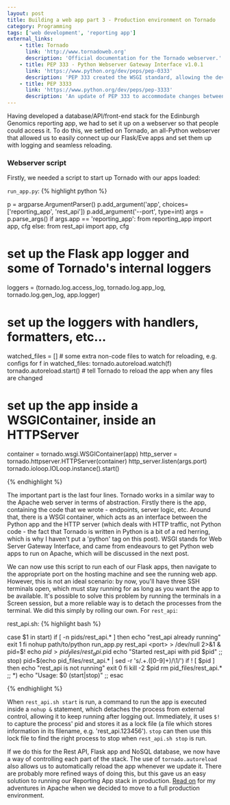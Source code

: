 ```yaml
---
layout: post
title: Building a web app part 3 - Production environment on Tornado
category: Programming
tags: ['web development', 'reporting app']
external_links:
    - title: Tornado
      link: 'http://www.tornadoweb.org'
      description: 'Official documentation for the Tornado webserver.'
    - title: PEP 333 - Python Webserver Gateway Interface v1.0.1
      link: 'https://www.python.org/dev/peps/pep-0333'
      description: 'PEP 333 created the WSGI standard, allowing the development of interfaces between HTTP and Python.'
    - title: PEP 3333
      link: 'https://www.python.org/dev/peps/pep-3333'
      description: 'An update of PEP 333 to accommodate changes between Python 2 and 3.'
---
```


Having developed a database/API/front-end stack for the Edinburgh Genomics reporting app, we had to set it up on a webserver so that people could access it. To do this, we settled on Tornado, an all-Python webserver that allowed us to easily connect up our Flask/Eve apps and set them up with logging and seamless reloading.

### Webserver script
Firstly, we needed a script to start up Tornado with our apps loaded:

`run_app.py`:
{% highlight python %}

p = argparse.ArgumentParser()
p.add_argument('app', choices=['reporting_app', 'rest_api'])
p.add_argument('--port', type=int)
args = p.parse_args()
if args.app == 'reporting_app':
    from reporting_app import app, cfg
else:
    from rest_api import app, cfg

# set up the Flask app logger and some of Tornado's internal loggers
loggers = (tornado.log.access_log, tornado.log.app_log, tornado.log.gen_log, app.logger)
# set up the loggers with handlers, formatters, etc...

watched_files = []  # some extra non-code files to watch for reloading, e.g. configs
for f in watched_files:
    tornado.autoreload.watch(f)
tornado.autoreload.start()  # tell Tornado to reload the app when any files are changed

# set up the app inside a WSGIContainer, inside an HTTPServer
container = tornado.wsgi.WSGIContainer(app)
http_server = tornado.httpserver.HTTPServer(container)
http_server.listen(args.port)
tornado.ioloop.IOLoop.instance().start()

{% endhighlight %}

The important part is the last four lines. Tornado works in a similar way to the Apache web server in terms of abstraction. Firstly there is the app, containing the code that we wrote - endpoints, server logic, etc. Around that, there is a WSGI container, which acts as an interface between the Python app and the HTTP server (which deals with HTTP traffic, not Python code - the fact that Tornado is written in Python is a bit of a red herring, which is why I haven't put a 'python' tag on this post). WSGI stands for Web Server Gateway Interface, and came from endeavours to get Python web apps to run on Apache, which will be discussed in the next post.

We can now use this script to run each of our Flask apps, then navigate to the appropriate port on the hosting machine and see the running web app. However, this is not an ideal scenario: by now, you'll have three SSH terminals open, which must stay running for as long as you want the app to be available. It's possible to solve this problem by running the terminals in a Screen session, but a more reliable way is to detach the processes from the terminal. We did this simply by rolling our own. For `rest_api`:

rest_api.sh:
{% highlight bash %}

case $1 in
    start)
        if [ -n pids/rest_api.* ]
        then
            echo "rest_api already running"
            exit 1
        fi
        nohup path/to/python run_app.py rest_api <port> > /dev/null 2>&1 &
        pid=$!
        echo $pid > pid_files/rest_api.$pid
        echo "Started rest_api with pid $pid"
        ;;
    stop)
        pid=$(echo pid_files/rest_api.* | sed -r 's/.+\.([0-9]+)/\1/')
        if ! [ $pid ]
        then
            echo "rest_api is not running"
            exit 0
        fi
        kill -2 $pid
        rm pid_files/rest_api.*
        ;;
    *)
        echo "Usage: $0 (start|stop)"
        ;;
esac

{% endhighlight %}

When `rest_api.sh start` is run, a command to run the app is executed inside a `nohup &` statement, which detaches the process from external control, allowing it to keep running after logging out. Immediately, it uses `$!` to capture the process' pid and stores it as a lock file (a file which stores information in its filename, e.g. 'rest_api.123456'). `stop` can then use this lock file to find the right process to stop when `rest_api.sh stop` is run.

If we do this for the Rest API, Flask app and NoSQL database, we now have a way of controlling each part of the stack. The use of `tornado.autoreload` also allows us to automatically reload the app whenever we update it. There are probably more refined ways of doing this, but this gave us an easy solution to running our Reporting App stack in production. [Read on](/programming/2016/07/29/flask_on_apache.html) for my adventures in Apache when we decided to move to a full production environment.
